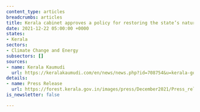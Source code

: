 ```yaml
---
content_type: articles
breadcrumbs: articles
title: Kerala cabinet approves a policy for restoring the state’s natural forests
date: 2021-12-22 05:00:00 +0000
states:
- Kerala
sectors:
- Climate Change and Energy
subsectors: []
sources:
- name: Kerala Kaumudi
  url: https://keralakaumudi.com/en/news/news.php?id=708754&u=kerala-govt-announces-policy-for-forest-restoration-with-community-participation
details:
- name: Press Release
  url: https://forest.kerala.gov.in/images/press/December2021/Press_release_15-12.pdf
is_newsletter: false

---
```

